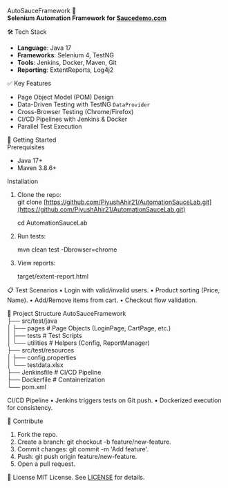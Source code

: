 AutoSauceFramework 🚀  
**Selenium Automation Framework for [Saucedemo.com](https://www.saucedemo.com/)**  

🛠️ Tech Stack  
- **Language**: Java 17  
- **Frameworks**: Selenium 4, TestNG  
- **Tools**: Jenkins, Docker, Maven, Git  
- **Reporting**: ExtentReports, Log4j2  

✅ Key Features  
- Page Object Model (POM) Design  
- Data-Driven Testing with TestNG `DataProvider`  
- Cross-Browser Testing (Chrome/Firefox)  
- CI/CD Pipelines with Jenkins & Docker  
- Parallel Test Execution  

🚀 Getting Started  
Prerequisites
- Java 17+  
- Maven 3.8.6+

Installation  
1. Clone the repo:  
    git clone [https://github.com/PiyushAhir21/AutomationSauceLab.git](https://github.com/PiyushAhir21/AutomationSauceLab.git)

    cd AutomationSauceLab  
3.	Run tests:

    mvn clean test -Dbrowser=chrome  
4.	View reports:

    target/extent-report.html

📋 Test Scenarios
•	Login with valid/invalid users.
•	Product sorting (Price, Name).
•	Add/Remove items from cart.
•	Checkout flow validation.


📂 Project Structure
AutoSauceFramework  
├── src/test/java  
│   ├── pages        # Page Objects (LoginPage, CartPage, etc.)  
│   ├── tests        # Test Scripts  
│   └── utilities    # Helpers (Config, ReportManager)  
├── src/test/resources  
│   ├── config.properties  
│   └── testdata.xlsx  
├── Jenkinsfile      # CI/CD Pipeline  
├── Dockerfile       # Containerization  
└── pom.xml  


CI/CD Pipeline
•	Jenkins triggers tests on Git push.
•	Dockerized execution for consistency.


🤝 Contribute
1.	Fork the repo.
2.	Create a branch: git checkout -b feature/new-feature.
3.	Commit changes: git commit -m 'Add feature'.
4.	Push: git push origin feature/new-feature.
5.	Open a pull request.

   
📜 License
MIT License. See [LICENSE](https://github.com/PiyushAhir21/AutomationSauceLab/blob/main/LICENSE) for details.
